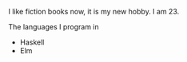 I like fiction books now, it is my new hobby. 
I am 23.

The languages I program in 
- Haskell
- Elm

